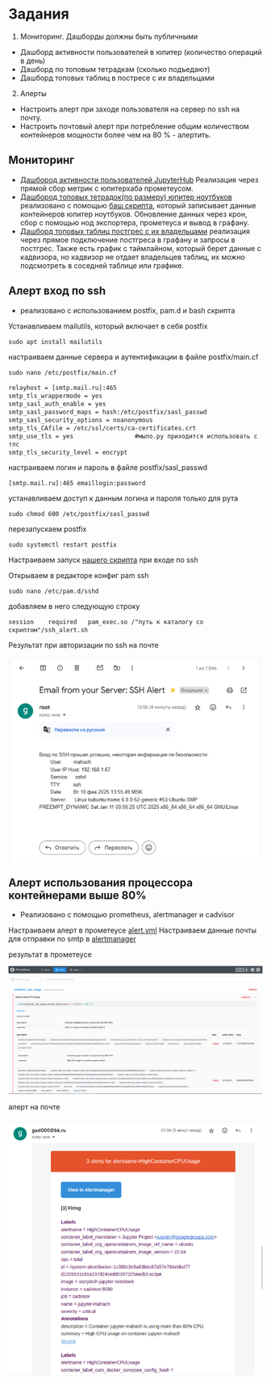 # Задания
1. Мониторинг. Дашборды должны быть публичными
  - Дашборд активности пользователей в юпитер (количество операций в день)
  - Дашборд по топовым тетрадкам (сколько подъедают)
  - Дашборд топовых таблиц в постресе с их владельцами
2. Алерты
  - Настроить алерт при заходе пользователя на сервер по ssh на почту.
  - Настроить почтовый алерт при потребление общим количеством контейнеров мощности более чем на 80 % - алертить.

## Мониторинг
- [Дашбород активности пользователей JupyterHub](https://grafana.story-tech.ru/public-dashboards/68f835b78d6848d5bde2eda44bf77863)
  Реализация через прямой сбор метрик с юпитерхаба прометеусом.
- [Дашбород топовых тетрадок(по размеру) юпитер ноутбуков](https://grafana.story-tech.ru/public-dashboards/58614ae327a4487aa84d6dc0192b7c2a)
  реализовано с помощью [баш скрипта](./check_volumes.sh), который записывает данные контейнеров юпитер ноутбуков. Обновление данных через крон, сбор с помощью нод экспортера, прометеуса и вывод в графану.
- [Дашборд топовых таблиц постгрес с их владельцами](https://grafana.story-tech.ru/public-dashboards/034c81d55254466caf571622cbafd515)
  реализация через прямое подключение постгреса в графану и запросы в постгрес. Также есть график с таймлайном, который берет данные с кадвизора, но кадвизор не отдает владельцев таблиц, их можно подсмотреть в соседней таблице или графике.


## Алерт вход по ssh
 - реализовано с использованием postfix, pam.d и bash скрипта
 
Устанавливаем mailutils, который включает в себя postfix
```
sudo apt install mailutils
```
настраиваем данные сервера и аутентификации в файле postfix/main.cf
```
sudo nano /etc/postfix/main.cf
```
```
relayhost = [smtp.mail.ru]:465
smtp_tls_wrappermode = yes
smtp_sasl_auth_enable = yes
smtp_sasl_password_maps = hash:/etc/postfix/sasl_passwd
smtp_sasl_security_options = noanonymous
smtp_tls_CAfile = /etc/ssl/certs/ca-certificates.crt  
smtp_use_tls = yes                 #мыло.ру приходится использовать с тлс
smtp_tls_security_level = encrypt
```
настраиваем логин и пароль в файле postfix/sasl_passwd
```
[smtp.mail.ru]:465 emaillogin:password
```
устанавливаем доступ к данным логина и пароля только для рута
```
sudo chmod 600 /etc/postfix/sasl_passwd
```
перезапускаем postfix
```
sudo systemctl restart postfix
```
Настраиваем запуск [нашего скрипта](./ssh_alert.sh) при входе по ssh

Открываем в редакторе конфиг pam ssh
```
sudo nano /etc/pam.d/sshd 
```
добавляем в него следующую строку
```
session    required   pam_exec.so /"путь к каталогу со скриптом"/ssh_alert.sh
```
Результат при авторизации по ssh на почте

![alert_container](img/ssh_alert.png)

## Алерт использования процессора контейнерами выше 80%
- Реализовано с помощью prometheus, alertmanager и cadvisor

Настраиваем алерт в прометеусе [alert.yml](./prometheus_stack/prometheus/alert.yml)
Настраиваем данные почты для отправки по smtp в [alertmanager](./prometheus_stack/alertmanager/alertmanager.yml.examle)

результат в прометеусе

![alert_container](img/alet_container_cpu_usage.png)

алерт на почте

![alert_container_mail](img/alet_container_cpu_usage_mail.png)

